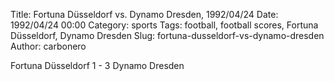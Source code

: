 Title: Fortuna Düsseldorf vs. Dynamo Dresden, 1992/04/24
Date: 1992/04/24 00:00
Category: sports
Tags: football, football scores, Fortuna Düsseldorf, Dynamo Dresden
Slug: fortuna-dusseldorf-vs-dynamo-dresden
Author: carbonero


Fortuna Düsseldorf 1 - 3 Dynamo Dresden
